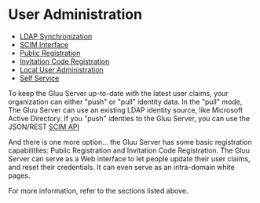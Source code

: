 # User Administration 

- [LDAP Synchronization](./ldap-sync.md)
- [SCIM Interface](./scim.md)
- [Public Registration](./registration.md)
- [Invitation Code Registration](invitation-code-registration.md)
- [Local User Administration](./local-admin.md)
- [Self Service](./self-service.md)

To keep the Gluu Server up-to-date with the latest user claims, your organization can either "push" or "pull" identity data. In the "pull" mode, The Gluu Server can use an existing LDAP identity source, like Microsoft Active Directory. If you "push" identies to the Gluu Server, you can use the JSON/REST [SCIM API](http://www.simplecloud.info)

And there is one more option... the Gluu Server has some basic registration capabilitlies: Public Registration and Invitation Code Registration. The Gluu Server can serve as a Web interface to let people update their user claims, and reset their credentials. It can even serve as an intra-domain white pages.

For more information, refer to the sections listed above.

